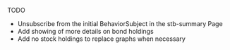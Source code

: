 TODO
  - Unsubscribe from the initial BehaviorSubject in the stb-summary Page
  - Add showing of more details on bond holdings
  - Add no stock holdings to replace graphs when necessary
